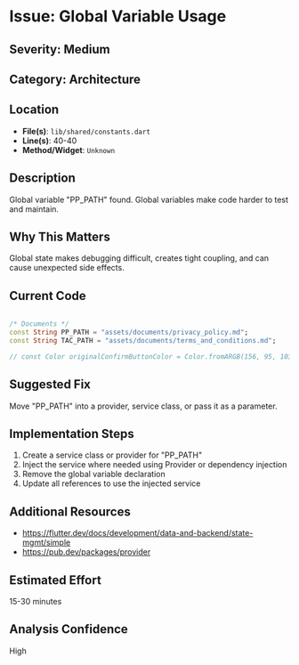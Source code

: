 # Issue: Global Variable Usage

## Severity: Medium

## Category: Architecture

## Location
- **File(s)**: `lib/shared/constants.dart`
- **Line(s)**: 40-40
- **Method/Widget**: `Unknown`

## Description
Global variable "PP_PATH" found. Global variables make code harder to test and maintain.

## Why This Matters
Global state makes debugging difficult, creates tight coupling, and can cause unexpected side effects.

## Current Code
```dart

/* Documents */
const String PP_PATH = "assets/documents/privacy_policy.md";
const String TAC_PATH = "assets/documents/terms_and_conditions.md";

// const Color originalConfirmButtonColor = Color.fromARGB(156, 95, 103, 97);
```

## Suggested Fix
Move "PP_PATH" into a provider, service class, or pass it as a parameter.

## Implementation Steps
1. Create a service class or provider for "PP_PATH"
2. Inject the service where needed using Provider or dependency injection
3. Remove the global variable declaration
4. Update all references to use the injected service

## Additional Resources
- https://flutter.dev/docs/development/data-and-backend/state-mgmt/simple
- https://pub.dev/packages/provider

## Estimated Effort
15-30 minutes

## Analysis Confidence
High

